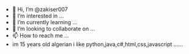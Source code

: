- 👋 Hi, I’m @zakiser007
- 👀 I’m interested in ...
- 🌱 I’m currently learning ...
- 💞️ I’m looking to collaborate on ...
- 📫 How to reach me ...
- im 15 years old algerian i like python,java,c#,html,css,javascript ......

<!---
zakiser007/zakiser007 is a ✨ special ✨ repository because its `README.md` (this file) appears on your GitHub profile.
You can click the Preview link to take a look at your changes.
--->
